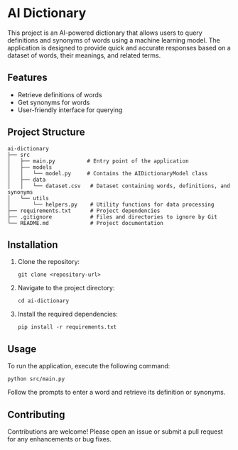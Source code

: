# AI Dictionary

This project is an AI-powered dictionary that allows users to query definitions and synonyms of words using a machine learning model. The application is designed to provide quick and accurate responses based on a dataset of words, their meanings, and related terms.

## Features

- Retrieve definitions of words
- Get synonyms for words
- User-friendly interface for querying

## Project Structure

```
ai-dictionary
├── src
│   ├── main.py          # Entry point of the application
│   ├── models
│   │   └── model.py     # Contains the AIDictionaryModel class
│   ├── data
│   │   └── dataset.csv   # Dataset containing words, definitions, and synonyms
│   └── utils
│       └── helpers.py    # Utility functions for data processing
├── requirements.txt      # Project dependencies
├── .gitignore            # Files and directories to ignore by Git
└── README.md             # Project documentation
```

## Installation

1. Clone the repository:
   ```
   git clone <repository-url>
   ```
2. Navigate to the project directory:
   ```
   cd ai-dictionary
   ```
3. Install the required dependencies:
   ```
   pip install -r requirements.txt
   ```

## Usage

To run the application, execute the following command:
```
python src/main.py
```

Follow the prompts to enter a word and retrieve its definition or synonyms. 

## Contributing

Contributions are welcome! Please open an issue or submit a pull request for any enhancements or bug fixes.